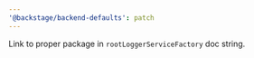 ```yaml
---
'@backstage/backend-defaults': patch
---
```


Link to proper package in `rootLoggerServiceFactory` doc string.

